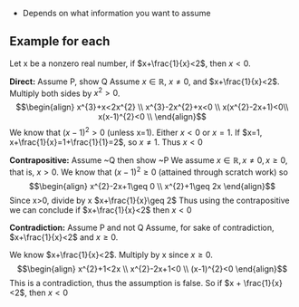 - Depends on what information you want to assume

## Example for each
Let x be a nonzero real number, if $x+\frac{1}{x}<2$, then $x<0$. 

**Direct:** Assume P, show Q
Assume $x \in \mathbb{R}$, $x \neq 0$, and $x+\frac{1}{x}<2$. Multiply both sides by $x^{2}>0$.
$$\begin{align}
x^{3}+x<2x^{2} \\
x^{3}-2x^{2}+x<0 \\
x(x^{2}-2x+1)<0\\
x(x-1)^{2}<0 \\
\end{align}$$
We know that $(x-1)^{2}>0$ (unless x=1). Either $x<0$ or $x=1$.
If $x=1, x+\frac{1}{x}=1+\frac{1}{1}=2$, so $x\neq 1$. Thus $x<0$

**Contrapositive:** Assume ~Q then show ~P
We assume $x\in \mathbb{R}, x\neq 0, x\geq 0$, that is, $x>0$. 
We know that $(x-1)^2 \geq 0$ (attained through scratch work) so
$$\begin{align}
x^{2}-2x+1\geq 0 \\
x^{2}+1\geq 2x
\end{align}$$
Since x>0, divide by x
$x+\frac{1}{x}\geq 2$
Thus using the contrapositive we can conclude if $x+\frac{1}{x}<2$ then $x<0$

**Contradiction:** Assume P and not Q
Assume, for sake of contradiction, $x+\frac{1}{x}<2$ and $x\geq 0$.

We know $x+\frac{1}{x}<2$. Multiply by x since $x\geq 0$.
$$\begin{align}
x^{2}+1<2x \\
x^{2}-2x+1<0 \\
(x-1)^{2}<0
\end{align}$$
This is a contradiction, thus the assumption is false. So if $x + \frac{1}{x}<2$, then $x<0$